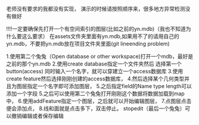 老师没有要求的我都没有实现， 演示的时候请按照顺序来，很多地方异常检测没有做好

!!!!一定要确保先打开一个有空间索引的图层(比如之前的yn.mdb)（我也不知道为什么要这么要求） 在assets文件夹里面有yn.mdb,如果用不了的请用自己的yn.mdb，不要把yn.mdb放在项目文件夹里面(git lineending problem)

1.使用第二个兔兔（Open database or other workspace)打开一个mdb，最好是之前的那个yn.mdb 2.使用create database指定一个文件夹然后 选择第一个button(access) 同时输入一个名字，就可以穿建立一个access数据库 3.使用create feature然后选择刚刚创建的access数据库， 4.然后选择某个几何类型并且为图层指定一个名字即可添加图层， 5.之后指定field的Name type length可以添加一个字段 5.之后可以使用第二个兔兔打开刚刚这个数据将数据加载到map中， 6.使用addFeature指定一个图层，之后就可以开始编辑图层， 7.点图层点击便会添加点， 8.线和面就是点击多下，双击停止。 stopedit（最后一个兔兔）可以撤销编辑或者保存编辑
